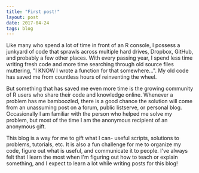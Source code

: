 ```yaml
---
title: "First post!"
layout: post
date: 2017-04-24
tags: blog
---
```


Like many who spend a lot of time in front of an R console, I possess a junkyard of code that sprawls across multiple hard drives, Dropbox, GitHub, and probably a few other places. With every passing year, I spend less time writing fresh code and more time searching through old source files muttering, "I KNOW I wrote a function for that somewhere...". My old code has saved me from countless hours of reinventing the wheel.

But something that has saved me even more time is the growing community of R users who share their code and knowledge online. Whenever a problem has me bamboozled, there is a good chance the solution will come from an unassuming post on a forum, public listserve, or personal blog. Occasionally I am familiar with the person who helped me solve my problem, but most of the time I am the anonymous recipient of an anonymous gift. 

This blog is a way for me to gift what I can- useful scripts, solutions to problems, tutorials, etc. It is also a fun challenge for me to organize my code, figure out what is useful, and communicate it to people. I've always felt that I learn the most when I'm figuring out how to teach or explain something, and I expect to learn a lot while writing posts for this blog!




